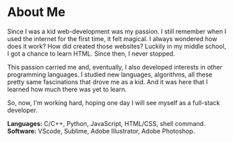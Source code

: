 # About Me

Since I was a kid web-development was my passion. I still remember when I used the internet for the first time, it felt magical. I always wondered how does it work? How did created those websites? Luckily in my middle school, I got a chance to learn HTML. Since then, I never stopped.

This passion carried me and, eventually, I also developed interests in other programming languages. I studied new languages, algorithms, all these pretty same fascinations that drove me as a kid. And it was here that I learned how much there was yet to learn.

So, now, I'm working hard, hoping one day I will see myself as a full-stack developer.

**Languages:** C/C++, Python, JavaScript, HTML/CSS, shell command.
**Software:** VScode, Sublime, Adobe Illustrator, Adobe Photoshop.
